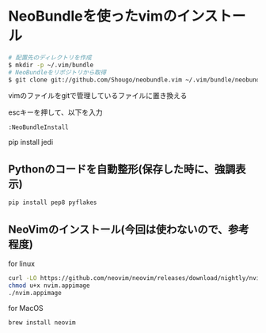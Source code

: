 # NeoBundleを使ったvimのインストール

```bash
# 配置先のディレクトリを作成
$ mkdir -p ~/.vim/bundle
# NeoBundleをリポジトリから取得
$ git clone git://github.com/Shougo/neobundle.vim ~/.vim/bundle/neobundle.vim
```

vimのファイルをgitで管理しているファイルに置き換える

escキーを押して、以下を入力
```
:NeoBundleInstall
```
pip install jedi

## Pythonのコードを自動整形(保存した時に、強調表示)

```bash
pip install pep8 pyflakes
```

## NeoVimのインストール(今回は使わないので、参考程度)

for linux
```bash
curl -LO https://github.com/neovim/neovim/releases/download/nightly/nvim.appimage
chmod u+x nvim.appimage
./nvim.appimage
```

for MacOS
```bash
brew install neovim
```

